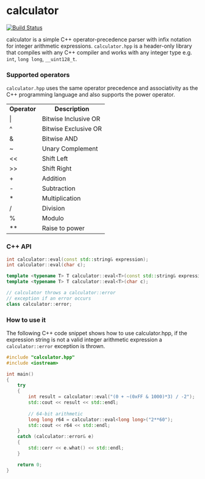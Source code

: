 calculator
==========
[![Build Status](https://travis-ci.org/kimwalisch/calculator.svg)](https://travis-ci.org/kimwalisch/calculator)

calculator is a simple C++ operator-precedence parser with
infix notation for integer arithmetic expressions. ```calculator.hpp```
is a header-only library that compiles with any C++ compiler and works
with any integer type e.g. ```int```, ```long long```, ```__uint128_t```.

### Supported operators
```calculator.hpp``` uses the same operator precedence and associativity
as the C++ programming language and also supports the power operator.

<table>
  <tr align="center">
    <td><b>Operator</b></td>
    <td><b>Description</b></td>
  </tr>
  <tr align="left">
    <td>|</td>
    <td>Bitwise Inclusive OR</td>
  </tr>
  <tr align="left">
    <td>^</td>
    <td>Bitwise Exclusive OR</td>
  </tr>
  <tr align="left">
    <td>&</td>
    <td>Bitwise AND</td>
  </tr>
  <tr align="left">
    <td>~</td>
    <td>Unary Complement </td>
  </tr>
  <tr align="left">
    <td>&lt;&lt;</td>
    <td>Shift Left</td>
  </tr>
  <tr align="left">
    <td>&gt;&gt;</td>
    <td>Shift Right</td>
  </tr>
  <tr align="left">
    <td>+</td>
    <td>Addition</td>
  </tr>
  <tr align="left">
    <td>-</td>
    <td>Subtraction</td>
  </tr>
  <tr align="left">
    <td>*</td>
    <td>Multiplication</td>
  </tr>
  <tr align="left">
    <td>/</td>
    <td>Division</td>
  </tr>
  <tr align="left">
    <td>%</td>
    <td>Modulo</td>
  </tr>
  <tr align="left">
    <td>**</td>
    <td>Raise to power</td>
  </tr>
</table>

### C++ API
```C++
int calculator::eval(const std::string& expression);
int calculator::eval(char c);

template <typename T> T calculator::eval<T>(const std::string& expression);
template <typename T> T calculator::eval<T>(char c);

// calculator throws a calculator::error
// exception if an error occurs
class calculator::error;
```

### How to use it
The following C++ code snippet shows how to use calculator.hpp, if the
expression string is not a valid integer arithmetic expression a
```calculator::error``` exception is thrown.

```C++
#include "calculator.hpp"
#include <iostream>

int main()
{
    try
    {
        int result = calculator::eval("(0 + ~(0xFF & 1000)*3) / -2");
        std::cout << result << std::endl;
    
        // 64-bit arithmetic
        long long r64 = calculator::eval<long long>("2**60");
        std::cout << r64 << std::endl;
    }
    catch (calculator::error& e)
    {
        std::cerr << e.what() << std::endl;
    }

    return 0;
}
```
